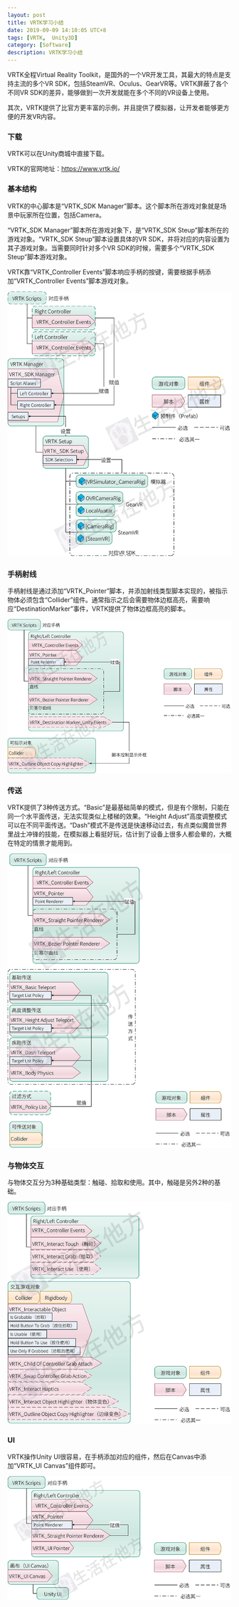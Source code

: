 ```yaml
---
layout: post
title: VRTK学习小结
date: 2019-09-09 14:10:05 UTC+8
tags: [VRTK,  Unity3D]
category: [Software]
description: VRTK学习小结
---
```


VRTK全程Virtual Reality Toolkit，是国外的一个VR开发工具，其最大的特点是支持主流的多个VR SDK，包括SteamVR、Oculus、GearVR等。VRTK屏蔽了各个不同VR SDK的差异，能够做到一次开发就能在多个不同的VR设备上使用。

其次，VRTK提供了比官方更丰富的示例，并且提供了模拟器，让开发者能够更方便的开发VR内容。

<!-- more -->

### 下载

VRTK可以在Unity商城中直接下载。

VRTK的官网地址：https://www.vrtk.io/

### 基本结构

VRTK的中心脚本是“VRTK_SDK Manager”脚本。这个脚本所在游戏对象就是场景中玩家所在位置，包括Camera。

“VRTK_SDK Manager”脚本所在游戏对象下，是“VRTK_SDK Steup”脚本所在的游戏对象。“VRTK_SDK Steup”脚本设置具体的VR SDK，并将对应的内容设置为其子游戏对象。当需要同时针对多个VR SDK的时候，需要多个“VRTK_SDK Steup”脚本游戏对象。

VRTK靠“VRTK_Controller Events”脚本响应手柄的按键，需要根据手柄添加“VRTK_Controller Events”脚本游戏对象。


![VRTK基本结构](/images/2019-9-25-VRTK-basic-structure.jpg)

### 手柄射线

手柄射线是通过添加“VRTK_Pointer”脚本，并添加射线类型脚本实现的，被指示物体必须包含“Collider”组件。通常指示之后会需要物体边框高亮，需要响应“DestinationMarker”事件，VRTK提供了物体边框高亮的脚本。

![VRTK手柄射线](/images/2019-9-25-VRTK-point.jpg)

### 传送

VRTK提供了3种传送方式。“Basic”是最基础简单的模式，但是有个限制，只能在同一个水平面传送，无法实现类似上楼梯的效果。“Height Adjust”高度调整模式可以在不同平面传送。“Dash”模式不是传送是快速移动过去，有点类似魔兽世界里战士冲锋的技能，在模拟器上看挺好玩，估计到了设备上很多人都会晕的，大概在特定的情景才能用到。

![VRTK传送](/images/2019-9-25-VRTK-teleport.jpg)

### 与物体交互

与物体交互分为3种基础类型：触碰、拾取和使用。其中，触碰是另外2种的基础。

![VRTK传送](/images/2019-9-25-VRTK-interact.jpg)

### UI

VRTK操作Unity UI很容易，在手柄添加对应的组件，然后在Canvas中添加“VRTK_UI Canvas”组件即可。

![VRTK传送](/images/2019-9-25-VRTK-UI.jpg)